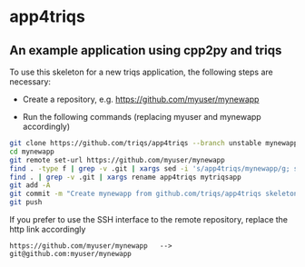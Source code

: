 # app4triqs

An example application using cpp2py and triqs
---------------------------------------------

To use this skeleton for a new triqs application, the following steps are necessary:

* Create a repository, e.g. https://github.com/myuser/mynewapp

* Run the following commands (replacing myuser and mynewapp accordingly)

```bash
git clone https://github.com/triqs/app4triqs --branch unstable mynewapp
cd mynewapp
git remote set-url https://github.com/myuser/mynewapp
find . -type f | grep -v .git | xargs sed -i 's/app4triqs/mynewapp/g; s/APP4TRIQS/MYNEWAPP/g'
find . | grep -v .git | xargs rename app4triqs mytriqsapp
git add -A
git commit -m "Create mynewapp from github.com/triqs/app4triqs skeleton"
git push
```

If you prefer to use the SSH interface to the remote repository,
replace the http link accordingly

```
https://github.com/myuser/mynewapp   -->   git@github.com:myuser/mynewapp
```
